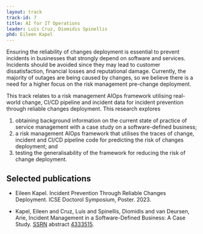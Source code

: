 ```yaml
---
layout: track
track-id: 7
title: AI for IT Operations
leader: Luís Cruz, Diomidis Spinellis
phd: Eileen Kapel
---
```


Ensuring the reliability of changes deployment is essential to prevent incidents in businesses that strongly depend on software and services. Incidents should be avoided since they may lead to customer dissatisfaction, financial losses and reputational damage. Currently, the majority of outages are being caused by changes, so we believe there is a need for a higher focus on the risk management pre-change deployment. 

This track relates to a risk management AIOps framework utilising real-world change, CI/CD pipeline and incident data for incident prevention through reliable changes deployment. This research explores

1. obtaining background information on the current state of practice of service management with a case study on a software-defined business;
2. a risk management AIOps framework that utilises the traces of change, incident and CI/CD pipeline code for predicting the risk of changes deployment; and
3. testing the generalisability of the framework for reducing the risk of change deployment. 


## Selected publications

- Eileen Kapel. Incident Prevention Through Reliable Changes Deployment. ICSE Doctorol Symposium, Poster. 2023.

- Kapel, Eileen and Cruz, Luís and Spinellis, Diomidis and van Deursen, Arie, Incident Management in a Software-Defined Business: A Case Study. [SSRN](https://ssrn.com/abstract=4333515) abstract [4333515](http://dx.doi.org/10.2139/ssrn.4333515).